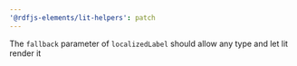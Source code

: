 ```yaml
---
'@rdfjs-elements/lit-helpers': patch
---
```


The `fallback` parameter of `localizedLabel` should allow any type and let lit render it
